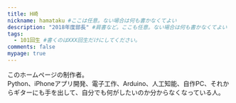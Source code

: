```yaml
---
title: H崎
nickname: hamataku #ここは任意。ない場合は何も書かなくてよい
description: "2018年度部長" #肩書など。ここも任意。ない場合は何も書かなくてよい
tags:
  - 101回生 #書くのはXXX回生だけにしてください。
comments: false
mypage: true
---
```


このホームページの制作者。  
Python、iPhoneアプリ開発、電子工作、Arduino、人工知能、自作PC、それからギターにも手を出して、自分でも何がしたいのか分からなくなっている人。
